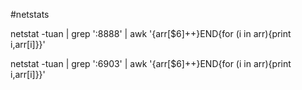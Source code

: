 #netstats

netstat -tuan | grep ':8888' | awk '{arr[$6]++}END{for (i in arr){print i,arr[i]}}'


netstat -tuan | grep ':6903' | awk '{arr[$6]++}END{for (i in arr){print i,arr[i]}}'